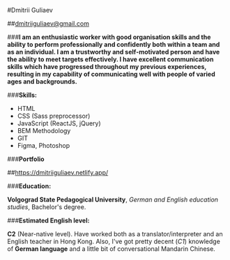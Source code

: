 #Dmitrii Guliaev

##dmitriiguliaev@gmail.com

###**I am an enthusiastic worker with good organisation skills and the ability to perform professionally and confidently both within a team and as an individual. I am a trustworthy and self-motivated person and have the ability to meet targets effectively. I have excellent communication skills which have progressed throughout my previous experiences, resulting in my capability of communicating well with people of varied ages and backgrounds.**

###**Skills:**

* HTML
* CSS (Sass preprocessor)
* JavaScript (ReactJS, jQuery)
* BEM Methodology
* GIT
* Figma, Photoshop

###**Portfolio**

##https://dmitriiguliaev.netlify.app/

###**Education:**

**Volgograd State Pedagogical University**, *German and English education studies*, Bachelor's degree. 

###**Estimated English level:**

**C2** (Near-native level). Have worked both as a translator/interpreter and an English teacher in Hong Kong. Also, I've got pretty decent (*C1*) knowledge of **German language** and a little bit of conversational Mandarin Chinese. 
